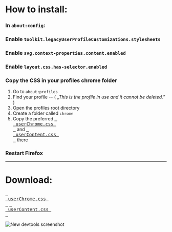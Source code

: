 # How to install:
### In `about:config`:

### Enable `toolkit.legacyUserProfileCustomizations.stylesheets`
### Enable `svg.context-properties.content.enabled`
### Enable `layout.css.has-selector.enabled`

### Copy the CSS in your profiles chrome folder
1. Go to `about:profiles`
2. Find your profile  --  ( *„This is the profile in use and it cannot be deleted.”* )
3. Open the profiles root directory
4. Create a folder called `chrome`
5. Copy the preferred [<kbd> <br> userChrome.css <br> </kbd>][userChrome.css] and [<kbd> <br> userContent.css <br> </kbd>][userContent.css] there

### Restart Firefox
***

# Download:

[<kbd> <br> userChrome.css <br> </kbd>][userChrome.css] [<kbd> <br> userContent.css <br> </kbd>][userContent.css]

[userChrome.css]: https://github.com/Bali10050/FirefoxCSS/releases/download/MainRelease/userChrome.css
[userContent.css]: https://github.com/Bali10050/FirefoxCSS/releases/download/MainRelease/userContent.css

![New devtools screenshot](https://github.com/Bali10050/FirefoxCSS/assets/110120798/8c0ca262-dda8-41bb-8cde-7d0208dcb979)












